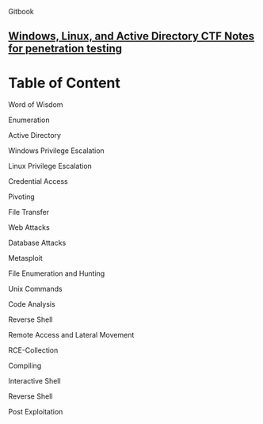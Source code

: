 Gitbook

[Windows, Linux, and Active Directory CTF Notes for penetration testing](https://iptracej.gitbook.io/windows-linux-and-active-directory-ctf-notes)
---

# Table of Content

Word of Wisdom&#x20;

Enumeration

Active Directory

Windows Privilege Escalation

Linux Privilege Escalation

Credential Access

Pivoting&#x20;

File Transfer

Web Attacks

Database Attacks

Metasploit

File Enumeration and Hunting

Unix Commands

Code Analysis

Reverse Shell&#x20;

Remote Access and Lateral Movement

RCE-Collection

Compiling

Interactive Shell

Reverse Shell

Post Exploitation
